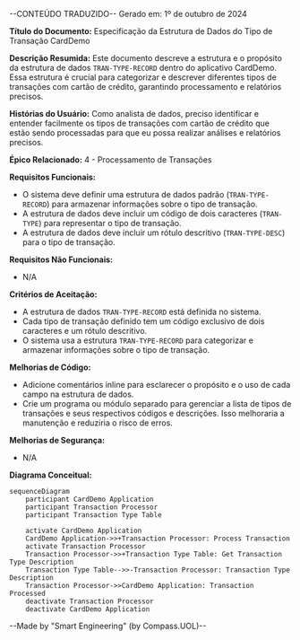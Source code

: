 --CONTEÚDO TRADUZIDO--
Gerado em: 1º de outubro de 2024

**Título do Documento:** Especificação da Estrutura de Dados do Tipo de Transação CardDemo

**Descrição Resumida:** 
Este documento descreve a estrutura e o propósito da estrutura de dados `TRAN-TYPE-RECORD` dentro do aplicativo CardDemo. Essa estrutura é crucial para categorizar e descrever diferentes tipos de transações com cartão de crédito, garantindo processamento e relatórios precisos.

**Histórias do Usuário:** 
Como analista de dados, preciso identificar e entender facilmente os tipos de transações com cartão de crédito que estão sendo processadas para que eu possa realizar análises e relatórios precisos.

**Épico Relacionado:** 4 - Processamento de Transações

**Requisitos Funcionais:**
- O sistema deve definir uma estrutura de dados padrão (`TRAN-TYPE-RECORD`) para armazenar informações sobre o tipo de transação.
- A estrutura de dados deve incluir um código de dois caracteres (`TRAN-TYPE`) para representar o tipo de transação.
- A estrutura de dados deve incluir um rótulo descritivo (`TRAN-TYPE-DESC`) para o tipo de transação.

**Requisitos Não Funcionais:**
- N/A

**Critérios de Aceitação:**
- A estrutura de dados `TRAN-TYPE-RECORD` está definida no sistema.
- Cada tipo de transação definido tem um código exclusivo de dois caracteres e um rótulo descritivo.
- O sistema usa a estrutura `TRAN-TYPE-RECORD` para categorizar e armazenar informações sobre o tipo de transação.

**Melhorias de Código:**
- Adicione comentários inline para esclarecer o propósito e o uso de cada campo na estrutura de dados.
- Crie um programa ou módulo separado para gerenciar a lista de tipos de transações e seus respectivos códigos e descrições. Isso melhoraria a manutenção e reduziria o risco de erros.

**Melhorias de Segurança:**
- N/A

**Diagrama Conceitual:**

```mermaid
sequenceDiagram
    participant CardDemo Application
    participant Transaction Processor
    participant Transaction Type Table

    activate CardDemo Application
    CardDemo Application->>+Transaction Processor: Process Transaction
    activate Transaction Processor
    Transaction Processor->>+Transaction Type Table: Get Transaction Type Description
    Transaction Type Table-->>-Transaction Processor: Transaction Type Description
    Transaction Processor->>CardDemo Application: Transaction Processed
    deactivate Transaction Processor
    deactivate CardDemo Application
```

--Made by "Smart Engineering" (by Compass.UOL)--